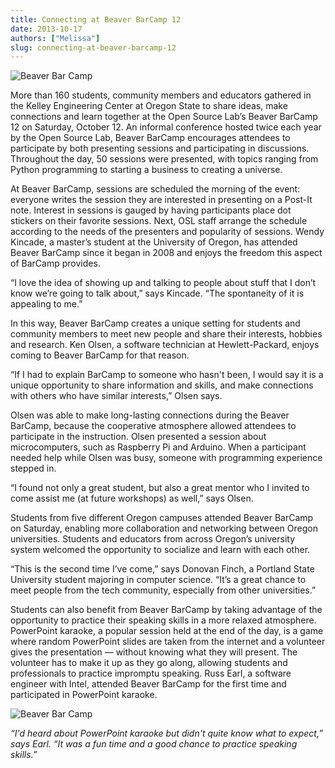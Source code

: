 ```yaml
---
title: Connecting at Beaver BarCamp 12
date: 2013-10-17
authors: ["Melissa"]
slug: connecting-at-beaver-barcamp-12
---
```


![Beaver Bar Camp](/images/bbc12-blog-post.jpg#blog)

More than 160 students, community members and educators gathered in the Kelley
Engineering Center at Oregon State to share ideas, make connections and learn
together at the Open Source Lab’s Beaver BarCamp 12 on Saturday, October 12. An
informal conference hosted twice each year by the Open Source Lab, Beaver
BarCamp encourages attendees to participate by both presenting sessions and
participating in discussions. Throughout the day, 50 sessions were presented,
with topics ranging from Python programming to starting a business to creating a
universe.

At Beaver BarCamp, sessions are scheduled the morning of the event: everyone
writes the session they are interested in presenting on a Post-It note. Interest
in sessions is gauged by having participants place dot stickers on their
favorite sessions. Next, OSL staff arrange the schedule according to the needs
of the presenters and popularity of sessions. Wendy Kincade, a master’s student
at the University of Oregon, has attended Beaver BarCamp since it began in 2008
and enjoys the freedom this aspect of BarCamp provides.

“I love the idea of showing up and talking to people about stuff that I don’t
know we’re going to talk about,” says Kincade. “The spontaneity of it is
appealing to me.”

In this way, Beaver BarCamp creates a unique setting for students and community
members to meet new people and share their interests, hobbies and research. Ken
Olsen, a software technician at Hewlett-Packard, enjoys coming to Beaver BarCamp
for that reason.

“If I had to explain BarCamp to someone who hasn't been, I would say it is a
unique opportunity to share information and skills, and make connections with
others who have similar interests,” Olsen says.

Olsen was able to make long-lasting connections during the Beaver BarCamp,
because the cooperative atmosphere allowed attendees to participate in the
instruction. Olsen presented a session about microcomputers, such as Raspberry
Pi and Arduino. When a participant needed help while Olsen was busy, someone
with programming experience stepped in.

“I found not only a great student, but also a great mentor who I invited to come
assist me (at future workshops) as well,” says Olsen.

Students from five different Oregon campuses attended Beaver BarCamp on
Saturday, enabling more collaboration and networking between Oregon
universities. Students and educators from across Oregon’s university system
welcomed the opportunity to socialize and learn with each other.

“This is the second time I’ve come,” says Donovan Finch, a Portland State
University student majoring in computer science. “It’s a great chance to meet
people from the tech community, especially from other universities.”

Students can also benefit from Beaver BarCamp by taking advantage of the
opportunity to practice their speaking skills in a more relaxed atmosphere.
PowerPoint karaoke, a popular session held at the end of the day, is a game
where random PowerPoint slides are taken from the internet and a volunteer gives
the presentation — without knowing what they will present. The volunteer has to
make it up as they go along, allowing students and professionals to practice
impromptu speaking. Russ Earl, a software engineer with Intel, attended Beaver
BarCamp for the first time and participated in PowerPoint karaoke.

![Beaver Bar Camp](/images/bbc12-blog-post.jpg#blog-center)

*“I'd heard about PowerPoint karaoke but didn't quite know what to expect,” says
Earl. “It was a fun time and a good chance to practice speaking skills.”*
